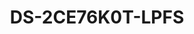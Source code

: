 ---
id: 20
title: "DS-2CE76K0T-LPFS"
slug: "DS-2CE76K0T-LPFS"
subTitle: "3K Smart Hybrid Light Audio Indoor Fixed Turret Camera"
category: "turbohd"
imgCard: "/src/assets/images/turbohd/DS-2CE76K0T-LPFS/DS-2CE76K0T-LPFS-1.webp"
imgAlt: "DS-2CE76K0T-LPFS"
thumbnails: [
  "/src/assets/images/turbohd/DS-2CE76K0T-LPFS/DS-2CE76K0T-LPFS-1.webp",
  "/src/assets/images/turbohd/DS-2CE76K0T-LPFS/DS-2CE76K0T-LPFS-2.webp",
  "/src/assets/images/turbohd/DS-2CE76K0T-LPFS/DS-2CE76K0T-LPFS-3.webp"
]
features: [
  "High-quality 3K resolution (2960 × 1665)",
  "2.8 mm and 3.6 mm fixed focal lens options",
  "Up to 20 m IR distance for bright night imaging",
  "Up to 20 m white light distance for enhanced night vision",
  "One port for four switchable signals (TVI/AHD/CVI/CVBS)",
  "Built-in microphone with audio over coaxial cable",
  "Smart Hybrid Light technology for flexible night lighting"
]
rating: 5
reviewCount: 100
specifications: {
  Camera: {
    Image_Sensor: "3K CMOS",
    Max_Resolution: "2960 (H) × 1665 (V)",
    Min_Illumination: "0.01 Lux @ (F2.0, AGC ON), 0 Lux with IR",
    Shutter_Time: "PAL: 1/25 s to 1/50,000 s; NTSC: 1/30 s to 1/50,000 s",
    Day_Night: "ICR",
    Angle_Adjustment: "Pan: 0 to 360°, Tilt: 0 to 75°, Rotation: 0 to 360°",
    Signal_System: "PAL/NTSC"
  },
  Lens: {
    Lens_Type: "2.8 mm and 3.6 mm fixed focal lens",
    Field_of_View: {
      "2.8 mm": "Horizontal_FOV: 105°, Vertical_FOV: 62°, Diagonal_FOV: 132°",
      "3.6 mm": "Horizontal_FOV: 92°, Vertical_FOV: 48°, Diagonal_FOV: 112°"
    },
    Lens_Mount: "M12"
  },
  Microphone: {
    Pickup_Distance: "In a radius of up to 5 m",
    Amount: "1"
  },
  Illuminator: {
    Supplement_Light_Range: {
      IR: "Up to 20 m",
      White_Light: "Up to 20 m"
    },
    Supplement_Light_Type: "Smart, IR, White Light"
  },
  Image: {
    Image_Settings: "Brightness, Sharpness, Smart IR",
    Frame_Rate: {
      TVI: "3K@20 fps, 4 MP@25 fps/30 fps, 1080p@25 fps/30 fps",
      AHD: "4 MP@25 fps/30 fps",
      CVI: "4 MP@25 fps/30 fps",
      CVBS: "PAL/NTSC"
    },
    Day_Night_Mode: "Auto/Color",
    WDR: "Digital WDR",
    Image_Enhancement: "DWDR/BLC/HLC/Global",
    White_Balance: "Auto/Manual",
    AGC: "Yes"
  },
  Interface: {
    Video_Output: "Switchable TVI/AHD/CVI/CVBS"
  },
  General: {
    Material: "Plastic",
    Dimension: "84.6 mm × Ø85.02 mm (3.33\" × Ø3.35\")",
    Weight: "Approx. 160 g (0.35 lb.)",
    Operating_Condition: "-40 °C to 60 °C (-40 °F to 140 °F), humidity: 90% or less (non-condensation)",
    Communication: "HIKVISION-C",
    Language: "English",
    Power_Supply: "12 VDC ± 25%",
    Power_Recommendation: "You are recommended to use one power adapter to supply the power for one camera.",
    Consumption: "Max. 2.9 W"
  }
}
---